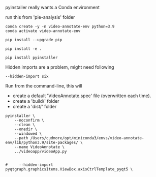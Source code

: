 
pyinstaller really wants a Conda environment

run this from 'pie-analysis' folder
```
conda create -y -n video-annotate-env python=3.9
conda activate video-annotate-env

pip install --upgrade pip

pip install -e .

pip install pyinstaller
```

Hidden imports are a problem, might need following

```
--hidden-import six
```

Run from the command-line, this will

 - create a default 'VideoAnnotate.spec' file (overwritten each time).
 - create a 'build/' folder
 - create a 'dist/' folder
 
```
pyinstaller \
    --noconfirm \
    --clean \
    --onedir \
    --windowed \
    --path /Users/cudmore/opt/miniconda3/envs/video-annotate-env/lib/python3.9/site-packages/ \
    --name VideoAnnotate \
    ../videoapp/videoApp.py


#     --hidden-import pyqtgraph.graphicsItems.ViewBox.axisCtrlTemplate_pyqt5 \
```